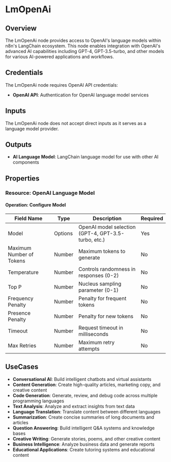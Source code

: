 # LmOpenAi

## Overview

The LmOpenAi node provides access to OpenAI's language models within n8n's LangChain ecosystem. This node enables integration with OpenAI's advanced AI capabilities including GPT-4, GPT-3.5-turbo, and other models for various AI-powered applications and workflows.

## Credentials

The LmOpenAi node requires OpenAI API credentials:

- **OpenAI API**: Authentication for OpenAI language model services

## Inputs

The LmOpenAi node does not accept direct inputs as it serves as a language model provider.

## Outputs

- **AI Language Model**: LangChain language model for use with other AI components

## Properties

### Resource: OpenAI Language Model

#### Operation: Configure Model

| Field Name | Type | Description | Required |
|---|---|---|---|
| Model | Options | OpenAI model selection (GPT-4, GPT-3.5-turbo, etc.) | Yes |
| Maximum Number of Tokens | Number | Maximum tokens to generate | No |
| Temperature | Number | Controls randomness in responses (0-2) | No |
| Top P | Number | Nucleus sampling parameter (0-1) | No |
| Frequency Penalty | Number | Penalty for frequent tokens | No |
| Presence Penalty | Number | Penalty for new tokens | No |
| Timeout | Number | Request timeout in milliseconds | No |
| Max Retries | Number | Maximum retry attempts | No |

## UseCases

- **Conversational AI**: Build intelligent chatbots and virtual assistants
- **Content Generation**: Create high-quality articles, marketing copy, and creative content
- **Code Generation**: Generate, review, and debug code across multiple programming languages
- **Text Analysis**: Analyze and extract insights from text data
- **Language Translation**: Translate content between different languages
- **Summarization**: Create concise summaries of long documents and articles
- **Question Answering**: Build intelligent Q&A systems and knowledge bases
- **Creative Writing**: Generate stories, poems, and other creative content
- **Business Intelligence**: Analyze business data and generate reports
- **Educational Applications**: Create tutoring systems and educational content 
